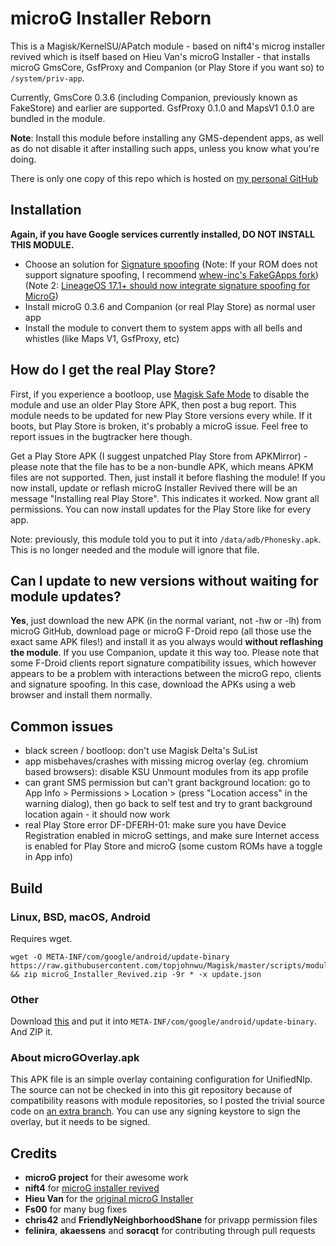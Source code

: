 # microG Installer Reborn

This is a Magisk/KernelSU/APatch module - based on nift4's microg installer revived which is itself based on Hieu Van's microG Installer - that installs microG GmsCore, GsfProxy and Companion (or Play Store if you want so) to `/system/priv-app`.

Currently, GmsCore 0.3.6 (including Companion, previously known as FakeStore) and earlier are supported. GsfProxy 0.1.0 and MapsV1 0.1.0 are bundled in the module.

**Note**: Install this module before installing any GMS-dependent apps, as well as do not disable it after installing such apps, unless you know what you're doing.

There is only one copy of this repo which is hosted on [my personal GitHub](https://github.com/Bakoubak/microg_installer_reborn)

## Installation
**Again, if you have Google services currently installed, DO NOT INSTALL THIS MODULE.**
- Choose an solution for [Signature spoofing](https://github.com/microg/android_packages_apps_GmsCore/wiki/Signature-Spoofing) (Note: If your ROM does not support signature spoofing, I recommend [whew-inc's FakeGApps fork](https://github.com/whew-inc/FakeGApps/releases)) (Note 2: [LineageOS 17.1+ should now integrate signature spoofing for MicroG](https://review.lineageos.org/q/topic:microg-eval))
- Install microG 0.3.6 and Companion (or real Play Store) as normal user app
- Install the module to convert them to system apps with all bells and whistles (like Maps V1, GsfProxy, etc)

## How do I get the real Play Store?

First, if you experience a bootloop, use [Magisk Safe Mode](https://topjohnwu.github.io/Magisk/faq.html#q-i-installed-a-module-and-it-bootlooped-my-device-help) to disable the module and use an older Play Store APK, then post a bug report. This module needs to be updated for new Play Store versions every while. If it boots, but Play Store is broken, it's probably a microG issue. Feel free to report issues in the bugtracker here though.

Get a Play Store APK (I suggest unpatched Play Store from APKMirror) - please note that the file has to be a non-bundle APK, which means APKM files are not supported. Then, just install it before flashing the module! If you now install, update or reflash microG Installer Revived there will be an message "Installing real Play Store". This indicates it worked. Now grant all permissions. You can now install updates for the Play Store like for every app.

Note: previously, this module told you to put it into `/data/adb/Phonesky.apk`. This is no longer needed and the module will ignore that file.

## Can I update to new versions without waiting for module updates?

**Yes**, just download the new APK (in the normal variant, not -hw or -lh) from microG GitHub, download page or microG F-Droid repo (all those use the exact same APK files!) and install it as you always would **without reflashing the module**. If you use Companion, update it this way too. Please note that some F-Droid clients report signature compatibility issues, which however appears to be a problem with interactions between the microG repo, clients and signature spoofing. In this case, download the APKs using a web browser and install them normally.

## Common issues

- black screen / bootloop: don't use Magisk Delta's SuList
- app misbehaves/crashes with missing microg overlay (eg. chromium based browsers): disable KSU Unmount modules from its app profile
- can grant SMS permission but can't grant background location: go to App Info > Permissions > Location > (press "Location access" in the warning dialog), then go back to self test and try to grant background location again - it should now work
- real Play Store error DF-DFERH-01: make sure you have Device Registration enabled in microG settings, and make sure Internet access is enabled for Play Store and microG (some custom ROMs have a toggle in App info)

## Build

### Linux, BSD, macOS, Android
Requires wget.

    wget -O META-INF/com/google/android/update-binary https://raw.githubusercontent.com/topjohnwu/Magisk/master/scripts/module_installer.sh && zip microG_Installer_Revived.zip -9r * -x update.json


### Other
Download [this](https://raw.githubusercontent.com/topjohnwu/Magisk/master/scripts/module_installer.sh) and put it into `META-INF/com/google/android/update-binary`. And ZIP it.

### About microGOverlay.apk
This APK file is an simple overlay containing configuration for UnifiedNlp. The source can not be checked in into this git repository because of compatibility reasons with module repositories, so I posted the trivial source code on [an extra branch](https://github.com/nift4/microg_installer_revived/tree/overlay). You can use any signing keystore to sign the overlay, but it needs to be signed.

## Credits

- **microG project** for their awesome work
- **nift4** for [microG installer revived](https://github.com/nift4/microg_installer_revived)
- **Hieu Van** for the [original microG Installer](https://github.com/nift4/microg_installer_revived/tree/23de13101d8dd5807f713d0cace4a565478c6cfd)
- **Fs00** for many bug fixes
- **chris42** and **FriendlyNeighborhoodShane** for privapp permission files
- **felinira**, **akaessens** and **soracqt** for contributing through pull requests
